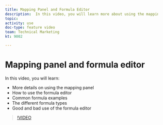 ```yaml
---
title: Mapping Panel and Formula Editor
description:  In this video, you will learn more about using the mapping panel, the formula editor, and common formula examples in [!DNL Adobe Workfront Fusion].
topic: 
activity: use
doc-type: feature video
team: Technical Marketing
kt: 9002 

---
```

# Mapping panel and formula editor

In this video, you will learn:

* More details on using the mapping panel
* How to use the formula editor
* Common formula examples
* The different formula types
* Good and bad use of the formula editor

>[!VIDEO](https://video.tv.adobe.com/v/335262/?quality=12)
